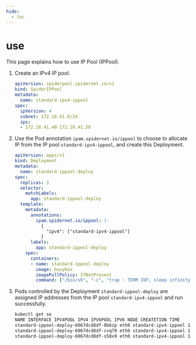 ```yaml
---
hide:
  - toc
---
```


# use

This page explains how to use IP Pool (IPPool).

1. Create an IPv4 IP pool.

    ```yaml
    apiVersion: spiderpool.spidernet.io/v1
    kind: SpiderIPPool
    metadata:
      name: standard-ipv4-ippool
    spec:
      ipVersion: 4
      subnet: 172.18.41.0/24
      ips:
      - 172.18.41.40-172.18.41.50
    ```

2. Use the Pod annotation `ipam.spidernet.io/ippool` to choose to allocate IP from the IP pool `standard-ipv4-ippool`, and create this Deployment.

    ```yaml
    apiVersion: apps/v1
    kind: Deployment
    metadata:
      name: standard-ippool-deploy
    spec:
      replicas: 3
      selector:
        matchLabels:
          app: standard-ippool-deploy
      template:
        metadata:
          annotations:
            ipam.spidernet.io/ippool: |-
              {
                "ipv4": ["standard-ipv4-ippool"]
              }
          labels:
            app: standard-ippool-deploy
        spec:
          containers:
          - name: standard-ippool-deploy
            image: busybox
            imagePullPolicy: IfNotPresent
            command: ["/bin/sh", "-c", "trap : TERM INT; sleep infinity & wait"]
    ```

3. Pods controlled by the Deployment `standard-ippool-deploy` are assigned IP addresses from the IP pool `standard-ipv4-ippool` and run successfully.

    ```bash
    kubectl get se
    NAME INTERFACE IPV4POOL IPV4 IPV6POOL IPV6 NODE CREATETION TIME
    standard-ippool-deploy-6967dcd8df-8b6zp eth0 standard-ipv4-ippool 172.18.41.47/24 spider-worker 7s
    standard-ippool-deploy-6967dcd8df-cvq79 eth0 standard-ipv4-ippool 172.18.41.50/24 spider-worker 7s
    standard-ippool-deploy-6967dcd8df-s58x9 eth0 standard-ipv4-ippool 172.18.41.41/24 spider-worker 7s
    ```